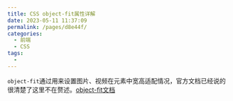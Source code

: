 ```yaml
---
title: CSS object-fit属性详解
date: 2023-05-11 11:37:09
permalink: /pages/d8e44f/
categories:
  - 前端
  - CSS
tags:
  - 
---
```


`object-fit`通过用来设置图片、视频在元素中宽高适配情况，官方文档已经说的很清楚了这里不在赘述。[object-fit文档](https://developer.mozilla.org/zh-CN/docs/Web/CSS/object-fit)

